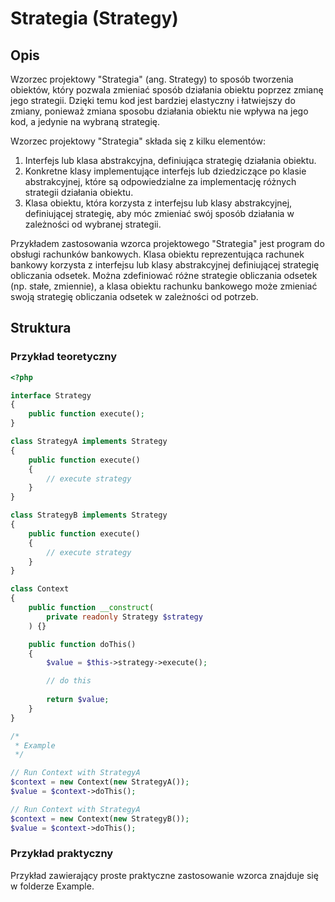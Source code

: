 # Strategia (Strategy)
## Opis
Wzorzec projektowy "Strategia" (ang. Strategy) to sposób tworzenia obiektów, który pozwala zmieniać sposób działania obiektu poprzez zmianę jego strategii. Dzięki temu kod jest bardziej elastyczny i łatwiejszy do zmiany, ponieważ zmiana sposobu działania obiektu nie wpływa na jego kod, a jedynie na wybraną strategię.

Wzorzec projektowy "Strategia" składa się z kilku elementów:
1. Interfejs lub klasa abstrakcyjna, definiująca strategię działania obiektu.
2. Konkretne klasy implementujące interfejs lub dziedziczące po klasie abstrakcyjnej, które są odpowiedzialne za implementację różnych strategii działania obiektu.
3. Klasa obiektu, która korzysta z interfejsu lub klasy abstrakcyjnej, definiującej strategię, aby móc zmieniać swój sposób działania w zależności od wybranej strategii.

Przykładem zastosowania wzorca projektowego "Strategia" jest program do obsługi rachunków bankowych. Klasa obiektu reprezentująca rachunek bankowy korzysta z interfejsu lub klasy abstrakcyjnej definiującej strategię obliczania odsetek. Można zdefiniować różne strategie obliczania odsetek (np. stałe, zmiennie), a klasa obiektu rachunku bankowego może zmieniać swoją strategię obliczania odsetek w zależności od potrzeb.

## Struktura
### Przykład teoretyczny
```php
<?php

interface Strategy
{
    public function execute();
}

class StrategyA implements Strategy
{
    public function execute()
    {
        // execute strategy
    }
}

class StrategyB implements Strategy
{
    public function execute()
    {
        // execute strategy
    }
}

class Context
{
    public function __construct(
        private readonly Strategy $strategy
    ) {}

    public function doThis()
    {
        $value = $this->strategy->execute();

        // do this
        
        return $value;
    }
}

/*
 * Example
 */

// Run Context with StrategyA
$context = new Context(new StrategyA());
$value = $context->doThis();

// Run Context with StrategyA
$context = new Context(new StrategyB());
$value = $context->doThis();
```

### Przykład praktyczny
Przykład zawierający proste praktyczne zastosowanie wzorca znajduje się w folderze Example.
